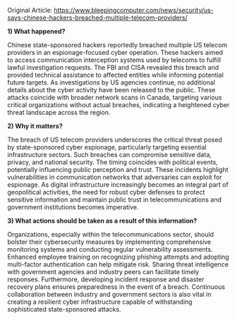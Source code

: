 Original Article: https://www.bleepingcomputer.com/news/security/us-says-chinese-hackers-breached-multiple-telecom-providers/

**1) What happened?**

Chinese state-sponsored hackers reportedly breached multiple US telecom providers in an espionage-focused cyber operation. These hackers aimed to access communication interception systems used by telecoms to fulfill lawful investigation requests. The FBI and CISA revealed this breach and provided technical assistance to affected entities while informing potential future targets. As investigations by US agencies continue, no additional details about the cyber activity have been released to the public. These attacks coincide with broader network scans in Canada, targeting various critical organizations without actual breaches, indicating a heightened cyber threat landscape across the region.

**2) Why it matters?**

The breach of US telecom providers underscores the critical threat posed by state-sponsored cyber espionage, particularly targeting essential infrastructure sectors. Such breaches can compromise sensitive data, privacy, and national security. The timing coincides with political events, potentially influencing public perception and trust. These incidents highlight vulnerabilities in communication networks that adversaries can exploit for espionage. As digital infrastructure increasingly becomes an integral part of geopolitical activities, the need for robust cyber defenses to protect sensitive information and maintain public trust in telecommunications and government institutions becomes imperative.

**3) What actions should be taken as a result of this information?**

Organizations, especially within the telecommunications sector, should bolster their cybersecurity measures by implementing comprehensive monitoring systems and conducting regular vulnerability assessments. Enhanced employee training on recognizing phishing attempts and adopting multi-factor authentication can help mitigate risk. Sharing threat intelligence with government agencies and industry peers can facilitate timely responses. Furthermore, developing incident response and disaster recovery plans ensures preparedness in the event of a breach. Continuous collaboration between industry and government sectors is also vital in creating a resilient cyber infrastructure capable of withstanding sophisticated state-sponsored attacks.